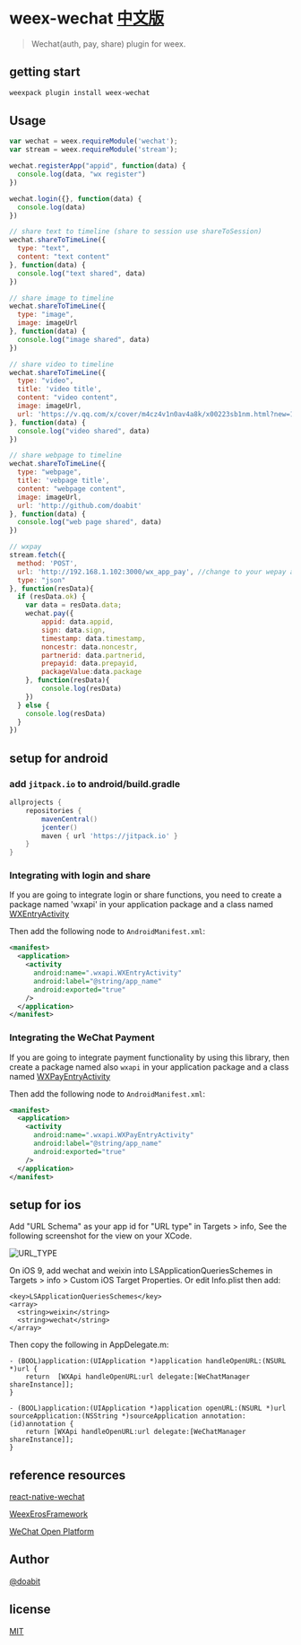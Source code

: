 # weex-wechat [中文版](https://github.com/doabit/weex-wechat/blob/master/README-zh.md)

> Wechat(auth, pay, share) plugin for weex.

## getting start

```bash
weexpack plugin install weex-wechat
```

## Usage

```javascript
var wechat = weex.requireModule('wechat');
var stream = weex.requireModule('stream');

wechat.registerApp("appid", function(data) {
  console.log(data, "wx register")
})

wechat.login({}, function(data) {
  console.log(data)
})

// share text to timeline (share to session use shareToSession)
wechat.shareToTimeLine({
  type: "text",
  content: "text content"
}, function(data) {
  console.log("text shared", data)
})

// share image to timeline 
wechat.shareToTimeLine({
  type: "image",
  image: imageUrl
}, function(data) {
  console.log("image shared", data)
})

// share video to timeline
wechat.shareToTimeLine({
  type: "video",
  title: 'video title',
  content: "video content",
  image: imageUrl,
  url: 'https://v.qq.com/x/cover/m4cz4v1n0av4a8k/x00223sb1nm.html?new=1'
}, function(data) {
  console.log("video shared", data)
})

// share webpage to timeline
wechat.shareToTimeLine({
  type: "webpage",
  title: 'vebpage title',
  content: "webpage content",
  image: imageUrl,
  url: 'http://github.com/doabit'
}, function(data) {
  console.log("web page shared", data)
})

// wxpay
stream.fetch({
  method: 'POST',
  url: 'http://192.168.1.102:3000/wx_app_pay', //change to your wepay api
  type: "json"
}, function(resData){
  if (resData.ok) {
    var data = resData.data;
    wechat.pay({
        appid: data.appid,
        sign: data.sign,
        timestamp: data.timestamp,
        noncestr: data.noncestr,
        partnerid: data.partnerid,
        prepayid: data.prepayid,
        packageValue:data.package
    }, function(resData){
        console.log(resData)
    })
  } else {
    console.log(resData)
  }
})
```

## setup for android

### add `jitpack.io` to android/build.gradle

```gradle
allprojects {
    repositories {
        mavenCentral()
        jcenter()
        maven { url 'https://jitpack.io' }
    }
}
```

### Integrating with login and share

If you are going to integrate login or share functions, you need to create a package named 'wxapi' in your application package and a class named [WXEntryActivity](https://github.com/doabit/weex-wechat/blob/master/android/WXEntryActivity.java)

Then add the following node to `AndroidManifest.xml`:

```xml
<manifest>
  <application>
    <activity
      android:name=".wxapi.WXEntryActivity"
      android:label="@string/app_name"
      android:exported="true"
    />
  </application>
</manifest>
```

### Integrating the WeChat Payment

If you are going to integrate payment functionality by using this library, then
create a package named also `wxapi` in your application package and a class named
[WXPayEntryActivity](https://github.com/doabit/weex-wechat/blob/master/android/WXPayEntryActivity.java)

Then add the following node to `AndroidManifest.xml`:

```xml
<manifest>
  <application>
    <activity
      android:name=".wxapi.WXPayEntryActivity"
      android:label="@string/app_name"
      android:exported="true"
    />
  </application>
</manifest>
```

## setup for ios

Add "URL Schema" as your app id for "URL type" in Targets > info, See the following screenshot for the view on your XCode.

![URL_TYPE](https://user-images.githubusercontent.com/330368/32264784-3cbe0b8a-beae-11e7-9c75-aab901b4cdab.jpg)

On iOS 9, add wechat and weixin into LSApplicationQueriesSchemes in Targets > info > Custom iOS Target Properties. Or edit Info.plist then add:

```plist
<key>LSApplicationQueriesSchemes</key>
<array>
  <string>weixin</string>
  <string>wechat</string>
</array>
```

Then copy the following in AppDelegate.m:

```objc
- (BOOL)application:(UIApplication *)application handleOpenURL:(NSURL *)url {
    return  [WXApi handleOpenURL:url delegate:[WeChatManager shareInstance]];
}

- (BOOL)application:(UIApplication *)application openURL:(NSURL *)url sourceApplication:(NSString *)sourceApplication annotation:(id)annotation {
    return [WXApi handleOpenURL:url delegate:[WeChatManager shareInstance]];
}
```

## reference resources

[react-native-wechat](https://github.com/yorkie/react-native-wechat)

[WeexErosFramework](https://github.com/aa453509345/WeexErosFramework)

[WeChat Open Platform](https://open.weixin.qq.com/cgi-bin/showdocument?action=dir_list&t=resource/res_list&verify=1&id=1417674108&token=&lang=zh_CN)

## Author

[@doabit](https://github.com/doabit)

## license

[MIT](http://opensource.org/licenses/MIT)